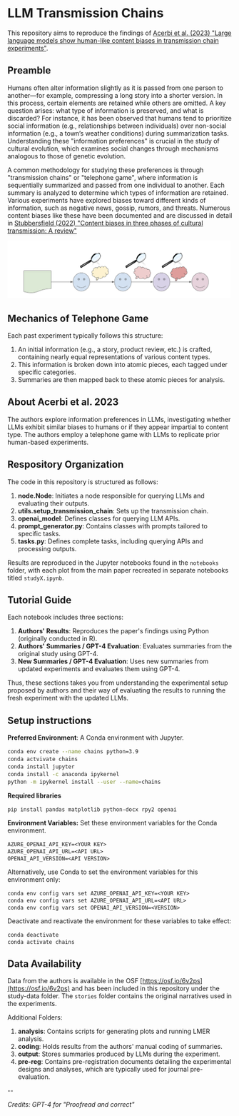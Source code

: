 # LLM Transmission Chains

This repository aims to reproduce the findings of [Acerbi et al. (2023) "Large language models show human-like content biases in transmission chain experiments"](https://www.pnas.org/doi/10.1073/pnas.2313790120).

## Preamble
Humans often alter information slightly as it is passed from one person to another—for example, compressing a long story into a shorter version. In this process, certain elements are retained while others are omitted. A key question arises: what type of information is preserved, and what is discarded? For instance, it has been observed that humans tend to prioritize social information (e.g., relationships between individuals) over non-social information (e.g., a town’s weather conditions) during summarization tasks. Understanding these "information preferences" is crucial in the study of cultural evolution, which examines social changes through mechanisms analogous to those of genetic evolution.

A common methodology for studying these preferences is through "transmission chains" or "telephone game", where information is sequentially summarized and passed from one individual to another. Each summary is analyzed to determine which types of information are retained. Various experiments have explored biases toward different kinds of information, such as negative news, gossip, rumors, and threats. Numerous content biases like these have been documented and are discussed in detail in [Stubbersfield (2022) "Content biases in three phases of cultural transmission: A review"](https://akjournals.com/view/journals/2055/19/1/article-p41.xml)

<img src="images/chain-human.png" width=500px>

## Mechanics of Telephone Game
Each past experiment typically follows this structure:

1. An initial information (e.g., a story, product review, etc.) is crafted, containing nearly equal representations of various content types.
2. This information is broken down into atomic pieces, each tagged under specific categories.
3. Summaries are then mapped back to these atomic pieces for analysis.

## About Acerbi et al. 2023
The authors explore information preferences in LLMs, investigating whether LLMs exhibit similar biases to humans or if they appear impartial to content type. The authors employ a telephone game with LLMs to replicate prior human-based experiments.

## Respository Organization
The code in this repository is structured as follows:

1. **node.Node**: Initiates a node responsible for querying LLMs and evaluating their outputs.
2. **utils.setup_transmission_chain**: Sets up the transmission chain.
3. **openai_model**: Defines classes for querying LLM APIs.
4. **prompt_generator.py**: Contains classes with prompts tailored to specific tasks.
5. **tasks.py**: Defines complete tasks, including querying APIs and processing outputs.
   
Results are reproduced in the Jupyter notebooks found in the `notebooks` folder, with each plot from the main paper recreated in separate notebooks titled `studyX.ipynb`.


## Tutorial Guide

Each notebook includes three sections:

1. **Authors' Results**: Reproduces the paper's findings using Python (originally conducted in R).
2. **Authors' Summaries / GPT-4 Evaluation**: Evaluates summaries from the original study using GPT-4.
3. **New Summaries / GPT-4 Evaluation**: Uses new summaries from updated experiments and evaluates them using GPT-4.

Thus, these sections takes you from understanding the experimental setup proposed by authors and their way of evaluating the results to running the fresh experiment with the updated LLMs. 

## Setup instructions

**Preferred Environment**: A Conda environment with Jupyter.

```bash
conda env create --name chains python=3.9
conda actvivate chains
conda install jupyter
conda install -c anaconda ipykernel
python -m ipykernel install --user --name=chains
```

**Required libraries**
```
pip install pandas matplotlib python-docx rpy2 openai
```

**Environment Variables:**
Set these environment variables for the Conda environment.

```
AZURE_OPENAI_API_KEY=<YOUR KEY>
AZURE_OPENAI_API_URL=<API URL>
OPENAI_API_VERSION=<API VERSION>
```

Alternatively, use Conda to set the environment variables for this environment only:
```
conda env config vars set AZURE_OPENAI_API_KEY=<YOUR KEY>
conda env config vars set AZURE_OPENAI_API_URL=<API URL>
conda env config vars set OPENAI_API_VERSION=<VERSION>
```

Deactivate and reactivate the environment for these variables to take effect:
```
conda deactivate
conda activate chains  
```

## Data Availability

Data from the authors is available in the OSF [https://osf.io/6v2ps](https://osf.io/6v2ps) and has been included in this repository under the study-data folder. 
The `stories` folder contains the original narratives used in the experiments.

Additional Folders:

1. **analysis**: Contains scripts for generating plots and running LMER analysis.
2. **coding**: Holds results from the authors' manual coding of summaries.
3. **output**: Stores summaries produced by LLMs during the experiment.
4. **pre-reg**: Contains pre-registration documents detailing the experimental designs and analyses, which are typically used for journal pre-evaluation.

--

*Credits: GPT-4 for "Proofread and correct"*